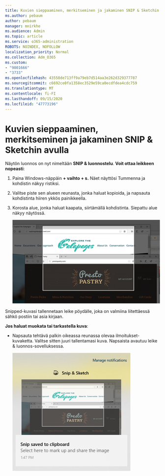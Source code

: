 ```yaml
---
title: Kuvien sieppaaminen, merkitseminen ja jakaminen SNIP & Sketchin avulla
ms.author: pebaum
author: pebaum
manager: mnirkhe
ms.audience: Admin
ms.topic: article
ms.service: o365-administration
ROBOTS: NOINDEX, NOFOLLOW
localization_priority: Normal
ms.collection: Adm_O365
ms.custom:
- "9001666"
- "3733"
ms.openlocfilehash: 43558de713ff9a79eb7d514aa3e262d329377787
ms.sourcegitcommit: c6692ce0fa1358ec3529e59ca0ecdfdea4cdc759
ms.translationtype: MT
ms.contentlocale: fi-FI
ms.lasthandoff: 09/15/2020
ms.locfileid: "47773196"
---
```

# <a name="use-snip--sketch-to-capture-mark-up-and-share-images"></a>Kuvien sieppaaminen, merkitseminen ja jakaminen SNIP & Sketchin avulla

Näytön luonnos on nyt nimeltään **SNIP & luonnostelu**. **Voit ottaa leikkeen nopeasti**:

1. Paina Windows-näppäin **+ vaihto + s.** Näet näyttösi Tummenna ja kohdistin näkyy ristiksi. 

2. Valitse piste sen alueen reunasta, jonka haluat kopioida, ja napsauta kohdistinta hiiren ykkös painikkeella. 

3. Korosta alue, jonka haluat kaapata, siirtämällä kohdistinta. Siepattu alue näkyy näytössä.

   ![korostettu valinta](media/snipone.png)

Snipped-kuvasi tallennetaan leike pöydälle, joka on valmiina liitettäessä sähkö postiin tai asia kirjaan. 

**Jos haluat muokata tai tarkastella kuva**: 

- Napsauta tehtävä palkin oikeassa reunassa olevaa ilmoitukset-kuvaketta. Valitse sitten juuri tallentamasi kuva. Napsaista avautuu leike & luonnos-sovelluksessa.

   ![kuva kuvasta, joka näkyy leikkaus sovelluksessa](media/sniptwo.png)
